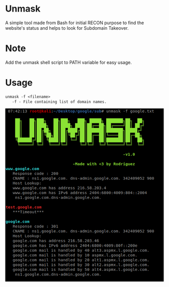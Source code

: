 # Unmask
A simple tool made from Bash for initial RECON purpose to find the website's status and helps to look for Subdomain Takeover.

# Note
Add the unmask shell script to PATH variable for easy usage.

# Usage
```
unmask -f <filename>
   -f - File containing list of domain names.
```
    
    
![](demo.png)
    
    
